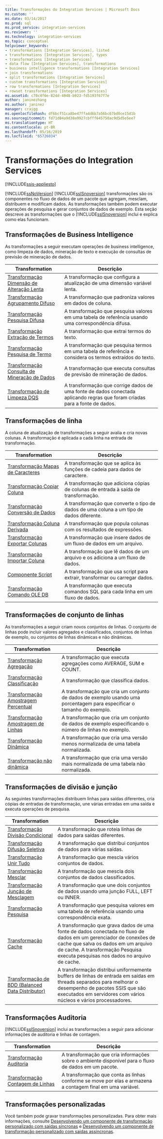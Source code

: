 ```yaml
---
title: Transformações do Integration Services | Microsoft Docs
ms.custom: ''
ms.date: 03/14/2017
ms.prod: sql
ms.prod_service: integration-services
ms.reviewer: ''
ms.technology: integration-services
ms.topic: conceptual
helpviewer_keywords:
- transformations [Integration Services], listed
- transformations [Integration Services], types
- transformations [Integration Services]
- data flow [Integration Services], transformations
- business intelligence transformations [Integration Services]
- join transformations
- split transformations [Integration Services]
- custom transformations [Integration Services]
- row transformations [Integration Services]
- rowset transformations [Integration Services]
ms.assetid: c70c4f6e-82dd-4948-b923-fd5193f67f7e
author: janinezhang
ms.author: janinez
manager: craigg
ms.openlocfilehash: df6bcf51ca8be47ffa4d6b7a56bc67bd0ce15d1b
ms.sourcegitcommit: fd71d04a9d30a9927cbfff645750ac9d5d5e5ee7
ms.translationtype: HT
ms.contentlocale: pt-BR
ms.lasthandoff: 05/16/2019
ms.locfileid: "65726034"
---
```

# <a name="integration-services-transformations"></a>Transformações do Integration Services

[!INCLUDE[ssis-appliesto](../../../includes/ssis-appliesto-ssvrpluslinux-asdb-asdw-xxx.md)]


  [!INCLUDE[ssNoVersion](../../../includes/ssnoversion-md.md)] [!INCLUDE[ssISnoversion](../../../includes/ssisnoversion-md.md)] transformações são os componentes no fluxo de dados de um pacote que agregam, mesclam, distribuem e modificam dados. As transformações também podem executar operações de pesquisa e gerar conjuntos de dados de exemplo. Esta seção descreve as transformações que o [!INCLUDE[ssISnoversion](../../../includes/ssisnoversion-md.md)] inclui e explica como elas funcionam.  
  
## <a name="business-intelligence-transformations"></a>Transformações de Business Intelligence  
 As transformações a seguir executam operações de business intelligence, como limpeza de dados, mineração de texto e execução de consultas de previsão de mineração de dados.  
  
|Transformation|Descrição|  
|--------------------|-----------------|  
|[Transformação Dimensão de Alteração Lenta](../../../integration-services/data-flow/transformations/slowly-changing-dimension-transformation.md)|A transformação que configura a atualização de uma dimensão variável lenta.|  
|[Transformação Agrupamento Difuso](../../../integration-services/data-flow/transformations/fuzzy-grouping-transformation.md)|A transformação que padroniza valores em dados de coluna.|  
|[Transformação Pesquisa Difusa](../../../integration-services/data-flow/transformations/fuzzy-lookup-transformation.md)|A transformação que pesquisa valores em uma tabela de referência usando uma correspondência difusa.|  
|[Transformação Extração de Termos](../../../integration-services/data-flow/transformations/term-extraction-transformation.md)|A transformação que extrai termos do texto.|  
|[Transformação Pesquisa de Termo](../../../integration-services/data-flow/transformations/term-lookup-transformation.md)|A transformação que pesquisa termos em uma tabela de referência e considera os termos extraídos do texto.|  
|[Transformação Consulta de Mineração de Dados](../../../integration-services/data-flow/transformations/data-mining-query-transformation.md)|A transformação que executa consultas de previsão de mineração de dados.|  
|[Transformação de Limpeza DQS](../../../integration-services/data-flow/transformations/dqs-cleansing-transformation.md)|A transformação que corrige dados de uma fonte de dados conectada aplicando regras que foram criadas para a fonte de dados.|  
  
## <a name="row-transformations"></a>Transformações de linha  
 A coluna de atualização de transformações a seguir avalia e cria novas colunas. A transformação é aplicada a cada linha na entrada de transformação.  
  
|Transformation|Descrição|  
|--------------------|-----------------|  
|[Transformação Mapas de Caracteres](../../../integration-services/data-flow/transformations/character-map-transformation.md)|A transformação que se aplica às funções de cadeia para dados de caractere.|  
|[Transformação Copiar Coluna](../../../integration-services/data-flow/transformations/copy-column-transformation.md)|A transformação que adiciona cópias de colunas de entrada à saída de transformação.|  
|[Transformação Conversão de Dados](../../../integration-services/data-flow/transformations/data-conversion-transformation.md)|A transformação que converte o tipo de dados de uma coluna a um tipo de dados diferente.|  
|[Transformação Coluna Derivada](../../../integration-services/data-flow/transformations/derived-column-transformation.md)|A transformação que popula colunas com os resultados de expressões.|  
|[Transformação Exportar Colunas](../../../integration-services/data-flow/transformations/export-column-transformation.md)|A transformação que insere dados de um fluxo de dados em um arquivo.|  
|[Transformação Importar Coluna](../../../integration-services/data-flow/transformations/import-column-transformation.md)|A transformação que lê dados de um arquivo e os adiciona a um fluxo de dados.|  
|[Componente Script](../../../integration-services/data-flow/transformations/script-component.md)|A transformação que usa script para extrair, transformar ou carregar dados.|  
|[Transformação Comando OLE DB](../../../integration-services/data-flow/transformations/ole-db-command-transformation.md)|A transformação que executa comandos SQL para cada linha em um fluxo de dados.|  
  
## <a name="rowset-transformations"></a>Transformações de conjunto de linhas  
 As transformações a seguir criam novos conjuntos de linhas. O conjunto de linhas pode incluir valores agregados e classificados, conjuntos de linhas de exemplo, ou conjuntos de linhas dinâmicas e não dinâmicas.  
  
|Transformation|Descrição|  
|--------------------|-----------------|  
|[Transformação Agregação](../../../integration-services/data-flow/transformations/aggregate-transformation.md)|A transformação que executa agregações como AVERAGE, SUM e COUNT.|  
|[Transformação Classificação](../../../integration-services/data-flow/transformations/sort-transformation.md)|A transformação que classifica dados.|  
|[Transformação Amostragem Percentual](../../../integration-services/data-flow/transformations/percentage-sampling-transformation.md)|A transformação que cria um conjunto de dados de exemplo usando uma porcentagem para especificar o tamanho do exemplo.|  
|[Transformação Amostragem de Linhas](../../../integration-services/data-flow/transformations/row-sampling-transformation.md)|A transformação que cria um conjunto de dados de exemplo especificando o número de linhas no exemplo.|  
|[Transformação Dinâmica](../../../integration-services/data-flow/transformations/pivot-transformation.md)|A transformação que cria uma versão menos normalizada de uma tabela normalizada.|  
|[Transformação não dinâmica](../../../integration-services/data-flow/transformations/unpivot-transformation.md)|A transformação que cria uma versão mais normalizada de uma tabela não normalizada.|  
  
## <a name="split-and-join-transformations"></a>Transformações de divisão e junção  
 As seguintes transformações distribuem linhas para saídas diferentes, cria cópias de entradas de transformação, une várias entradas em uma saída e executa operações de pesquisa.  
  
|Transformation|Descrição|  
|--------------------|-----------------|  
|[Transformação Divisão Condicional](../../../integration-services/data-flow/transformations/conditional-split-transformation.md)|A transformação que roteia linhas de dados para saídas diferentes.|  
|[Transformação Difusão Seletiva](../../../integration-services/data-flow/transformations/multicast-transformation.md)|A transformação que distribui conjuntos de dados para várias saídas.|  
|[Transformação Unir Tudo](../../../integration-services/data-flow/transformations/union-all-transformation.md)|A transformação que mescla vários conjuntos de dados.|  
|[Transformação Mesclar](../../../integration-services/data-flow/transformations/merge-transformation.md)|A transformação que mescla dois conjuntos de dados classificados.|  
|[Transformação Junção de Mesclagem](../../../integration-services/data-flow/transformations/merge-join-transformation.md)|A transformação que une dois conjuntos de dados usando uma junção FULL, LEFT ou INNER.|  
|[Transformação Pesquisa](../../../integration-services/data-flow/transformations/lookup-transformation.md)|A transformação que pesquisa valores em uma tabela de referência usando uma correspondência exata.|  
|[Transformação Cache](../../../integration-services/data-flow/transformations/cache-transform.md)|A transformação que grava dados de uma fonte de dados conectada no fluxo de dados em um gerenciador de conexões de cache que salva os dados em um arquivo de cache. A transformação Pesquisa executa pesquisas nos dados no arquivo de cache.|  
|[Transformação de BDD (Balanced Data Distributor)](../../../integration-services/data-flow/transformations/balanced-data-distributor-transformation.md)|A transformação distribui uniformemente buffers de linhas de entrada em saídas em threads separados para melhorar o desempenho de pacotes SSIS que são executados em servidores com vários núcleos e vários processadores.|  
  
## <a name="auditing-transformations"></a>Transformações Auditoria  
 [!INCLUDE[ssISnoversion](../../../includes/ssisnoversion-md.md)] inclui as transformações a seguir para adicionar informações de auditoria e linhas de contagem.  
  
|Transformation|Descrição|  
|--------------------|-----------------|  
|[Transformação Auditoria](../../../integration-services/data-flow/transformations/audit-transformation.md)|A transformação que cria informações sobre o ambiente disponível para o fluxo de dados em um pacote.|  
|[Transformação Contagem de Linhas](../../../integration-services/data-flow/transformations/row-count-transformation.md)|A transformação que conta as linhas conforme se move por elas e armazena a contagem final em uma variável.|  
  
## <a name="custom-transformations"></a>Transformações personalizadas  
 Você também pode gravar transformações personalizadas. Para obter mais informações, consulte [Desenvolvendo um componente de transformação personalizado com saídas síncronas](../../../integration-services/extending-packages-custom-objects-data-flow-types/developing-a-custom-transformation-component-with-synchronous-outputs.md) e [Desenvolvendo um componente de transformação personalizado com saídas assíncronas](../../../integration-services/extending-packages-custom-objects-data-flow-types/developing-a-custom-transformation-component-with-asynchronous-outputs.md).  
  
  
